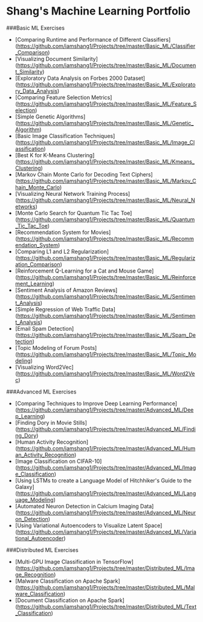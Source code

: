 # Shang's Machine Learning Portfolio

###Basic ML Exercises
- [Comparing Runtime and Performance of Different Classifiers] (https://github.com/iamshang1/Projects/tree/master/Basic_ML/Classifier_Comparison)
- [Visualizing Document Similarity] (https://github.com/iamshang1/Projects/tree/master/Basic_ML/Document_Similarity)
- [Exploratory Data Analysis on Forbes 2000 Dataset] (https://github.com/iamshang1/Projects/tree/master/Basic_ML/Exploratory_Data_Analysis)
- [Comparing Feature Selection Metrics] (https://github.com/iamshang1/Projects/tree/master/Basic_ML/Feature_Selection)
- [Simple Genetic Algorithms] (https://github.com/iamshang1/Projects/tree/master/Basic_ML/Genetic_Algorithm)
- [Basic Image Classification Techniques] (https://github.com/iamshang1/Projects/tree/master/Basic_ML/Image_Classification)
- [Best K for K-Means Clustering] (https://github.com/iamshang1/Projects/tree/master/Basic_ML/Kmeans_Clustering)
- [Markov Chain Monte Carlo for Decoding Text Ciphers] (https://github.com/iamshang1/Projects/tree/master/Basic_ML/Markov_Chain_Monte_Carlo)
- [Visualizing Neural Network Training Process] (https://github.com/iamshang1/Projects/tree/master/Basic_ML/Neural_Networks)
- [Monte Carlo Search for Quantum Tic Tac Toe] (https://github.com/iamshang1/Projects/tree/master/Basic_ML/Quantum_Tic_Tac_Toe)
- [Recommendation System for Movies] (https://github.com/iamshang1/Projects/tree/master/Basic_ML/Recommendation_System)
- [Comparing L1 and L2 Regularization] (https://github.com/iamshang1/Projects/tree/master/Basic_ML/Regularization_Comparison)
- [Reinforcement Q-Learning for a Cat and Mouse Game] (https://github.com/iamshang1/Projects/tree/master/Basic_ML/Reinforcement_Learning)
- [Sentiment Analysis of Amazon Reviews] (https://github.com/iamshang1/Projects/tree/master/Basic_ML/Sentiment_Analysis)
- [Simple Regression of Web Traffic Data] (https://github.com/iamshang1/Projects/tree/master/Basic_ML/Sentiment_Analysis)
- [Email Spam Detection] (https://github.com/iamshang1/Projects/tree/master/Basic_ML/Spam_Detection)
- [Topic Modeling of Forum Posts] (https://github.com/iamshang1/Projects/tree/master/Basic_ML/Topic_Modeling)
- [Visualizing Word2Vec] (https://github.com/iamshang1/Projects/tree/master/Basic_ML/Word2Vec)

###Advanced ML Exercises
- [Comparing Techniques to Improve Deep Learning Performance] (https://github.com/iamshang1/Projects/tree/master/Advanced_ML/Deep_Learning)
- [Finding Dory in Movie Stills] (https://github.com/iamshang1/Projects/tree/master/Advanced_ML/Finding_Dory)
- [Human Activity Recognition] (https://github.com/iamshang1/Projects/tree/master/Advanced_ML/Human_Activity_Recognition)
- [Image Classification on CIFAR-10] (https://github.com/iamshang1/Projects/tree/master/Advanced_ML/Image_Classification)
- [Using LSTMs to create a Language Model of Hitchhiker's Guide to the Galaxy] (https://github.com/iamshang1/Projects/tree/master/Advanced_ML/Language_Modeling)
- [Automated Neuron Detection in Calcium Imaging Data] (https://github.com/iamshang1/Projects/tree/master/Advanced_ML/Neuron_Detection)
- [Using Variational Autoencoders to Visualize Latent Space] (https://github.com/iamshang1/Projects/tree/master/Advanced_ML/Variational_Autoencoder)

###Distributed ML Exercises
- [Multi-GPU Image Classification in TensorFlow] (https://github.com/iamshang1/Projects/tree/master/Distributed_ML/Image_Recognition)
- [Malware Classification on Apache Spark] (https://github.com/iamshang1/Projects/tree/master/Distributed_ML/Malware_Classification)
- [Document Classification on Apache Spark] (https://github.com/iamshang1/Projects/tree/master/Distributed_ML/Text_Classification)